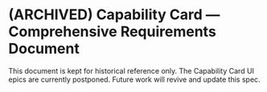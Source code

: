 # (ARCHIVED) Capability Card — Comprehensive Requirements Document

This document is kept for historical reference only. The Capability Card UI epics are currently postponed. Future work will revive and update this spec. 